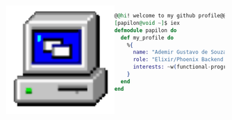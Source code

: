 <img align="left" height="250" src="computer.gif"/>

```elixir
@@hi! welcome to my github profile@@
[papilon@void ~]$ iex
defmodule papilon do
  def my_profile do
    %{
      name: "Ademir Gustavo de Souza Silva",
      role: "Elixir/Phoenix Backend Developer",
      interests: ~w(functional-programming open-source distributed-systems)
    }
  end
end
```

